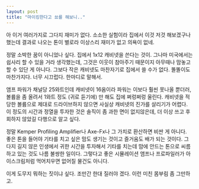 ```yaml
---
layout: post
title: "마이킹한다고 쑈를 해보니.."
---
```



아 이거 여러가지로 그다지 재미가 없다. 소소한 실험이라 집에서 이것 저것 해보겠구나 했는데 결과로 나오는 톤이 별로라 이상스리 재미가 없고 의욕이 없네. 




정말 소박한 꿈이 아니었나 싶다. 집에서 1x12 캐비넷을 쓴다는 것이. 그나마 미국에서는 쉽사리 할 수 있을 거라 생각했는데, 그것은 이웃이 참아주기 때문이지 아무때나 맘놓고 할 수 있단 게 아니다. 그보다 작은 캐비넷도 마찬자기로 집에서 쓸 수가 없다. 똘똘이도 마찬가지다. 너무 시끄럽다. 한마디로 말해서. 




앰프 파워가 채널당 25와트인데 캐비넷이 16옴이라 파워는 이보다 훨씬 못나올 뿐더러, 볼륨을 좀 올려서 1와트 정도 (귀로 듣기에) 만 해도 집에 쩌렁쩌렁 울린다. 캐비넷을 적당한 볼륨으로 제대로 드라이브하지 않으면 사실상 캐비넷의 진가를 살리기가 어렵다. 이 정도의 시간과 정열을 투자한 것은 솔직이 좀 과한 면이 없지않은데, 더 이상 쓰고 후회하지 않았길 다행으로 알고 싶다.




정말 Kemper Profiling Amplifier나 Axe-Fx나 그 가치로 환산하면 비싼 게 아니다. 좋은 톤을 들어야 기타를 치고 싶은 맘도 생기는 것이고 즐거움도 배가 되는 것이다. 그다지 길지 않은 인생에서 귀한 시간을 투자해서 기타를 치는데 맘에 안드는 톤으로 씨름하고 있는 것도 나름 불쌍한 일이다. 그렇다고 좋은 시뮬레이션 앰프나 프로파일러가 아이스크림처럼 먹어치우면 없어질 물건도 아니다.




이게 도무지 뭐하는 짓이냐 싶다. 조만간 한대 질러야 겠다. 이런 미친 몸부림 좀 그만하고.








